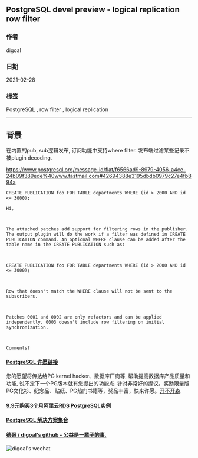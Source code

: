 ## PostgreSQL devel preview - logical replication row filter     
      
### 作者      
digoal      
      
### 日期      
2021-02-28      
      
### 标签      
PostgreSQL , row filter , logical replication      
      
----      
      
## 背景     
在内置的pub, sub逻辑发布, 订阅功能中支持where filter. 发布端过滤某些记录不被plugin decoding.   
  
https://www.postgresql.org/message-id/flat/f6566ad9-8979-4056-a4ce-24b09f389ede%40www.fastmail.com#42694388e3195dbdb0979c27e4fb894a   
    
```  
CREATE PUBLICATION foo FOR TABLE departments WHERE (id > 2000 AND id <= 3000);  
```  
  
```  
Hi,  
  
  
  
The attached patches add support for filtering rows in the publisher.  
The output plugin will do the work if a filter was defined in CREATE  
PUBLICATION command. An optional WHERE clause can be added after the  
table name in the CREATE PUBLICATION such as:  
  
  
  
CREATE PUBLICATION foo FOR TABLE departments WHERE (id > 2000 AND id <= 3000);  
  
  
  
Row that doesn't match the WHERE clause will not be sent to the subscribers.  
  
  
  
Patches 0001 and 0002 are only refactors and can be applied  
independently. 0003 doesn't include row filtering on initial  
synchronization.  
  
  
  
Comments?  
```  
  
  
#### [PostgreSQL 许愿链接](https://github.com/digoal/blog/issues/76 "269ac3d1c492e938c0191101c7238216")
您的愿望将传达给PG kernel hacker、数据库厂商等, 帮助提高数据库产品质量和功能, 说不定下一个PG版本就有您提出的功能点. 针对非常好的提议，奖励限量版PG文化衫、纪念品、贴纸、PG热门书籍等，奖品丰富，快来许愿。[开不开森](https://github.com/digoal/blog/issues/76 "269ac3d1c492e938c0191101c7238216").  
  
  
#### [9.9元购买3个月阿里云RDS PostgreSQL实例](https://www.aliyun.com/database/postgresqlactivity "57258f76c37864c6e6d23383d05714ea")
  
  
#### [PostgreSQL 解决方案集合](https://yq.aliyun.com/topic/118 "40cff096e9ed7122c512b35d8561d9c8")
  
  
#### [德哥 / digoal's github - 公益是一辈子的事.](https://github.com/digoal/blog/blob/master/README.md "22709685feb7cab07d30f30387f0a9ae")
  
  
![digoal's wechat](../pic/digoal_weixin.jpg "f7ad92eeba24523fd47a6e1a0e691b59")
  
